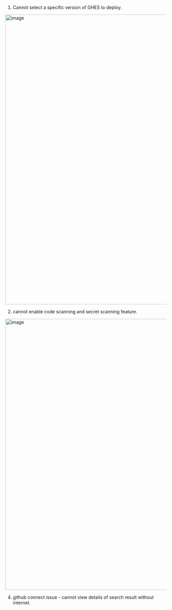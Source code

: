 1. Cannot select a specific version of GHES to deploy. 

<img width="903" alt="image" src="https://user-images.githubusercontent.com/6780666/218498023-2dc7a341-be77-4ba4-9d79-673866f74b32.png">

2. cannot enable code scanning and secret scanning feature.

<img width="845" alt="image" src="https://user-images.githubusercontent.com/6780666/218498234-d9aa6543-facb-484d-b064-9ee5a0eecb42.png">


4. github connect issue - cannot view details of search result without internet.
